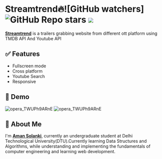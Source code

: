 
# Streamtrend🔥![GitHub watchers] ![GitHub Repo stars](https://img.shields.io/github/stars/Aman12305/OTT-platform?style=social) ![](https://visitor-badge.glitch.me/badge?page_id=Aman12305/OTT-platform")


**[Streamtrend](https://streamtrend.netlify.app/)** is a trailers grabbing website from different ott platform using TMDB API And Youtube API


## ✅ Features

- Fullscreen mode
- Cross platform
- Youtube Search
- Responsive
## 🐣 Demo

![opera_TWUPh9ARnE](https://user-images.githubusercontent.com/93370526/168461415-e20c2097-5c5b-4973-be0c-4ae8d867445e.png)
![opera_TWUPh9ARnE](https://user-images.githubusercontent.com/93370526/168461252-249c52a3-f064-4342-ba5c-830d81bd975a.png)

## 🚀 About Me
I'm **[Aman Solanki](https://bit.ly/amansolankiportfolio)**, currently an undergraduate student at Delhi Technological University(DTU).Currently learning Data Structures and Algorithms, while understanding and implementing the fundamentals of computer engineering and learning web development.

